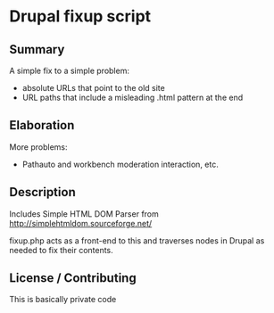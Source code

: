 # Drupal fixup script #

## Summary ##

A simple fix to a simple problem:

 - absolute URLs that point to the old site
 - URL paths that include a misleading .html pattern at the end

## Elaboration ##

More problems:

 - Pathauto and workbench moderation interaction, etc.

## Description ##

Includes Simple HTML DOM Parser from http://simplehtmldom.sourceforge.net/

fixup.php acts as a front-end to this and traverses nodes in Drupal as needed to fix their contents.

## License / Contributing ##

This is basically private code


